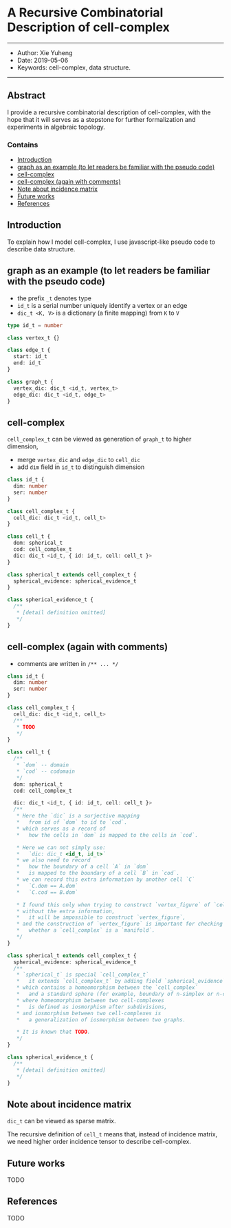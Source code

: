 # A Recursive Combinatorial Description of cell-complex

------
- Author: Xie Yuheng
- Date: 2019-05-06
- Keywords: cell-complex, data structure.
------

## Abstract

I provide a recursive combinatorial description of cell-complex, with the hope that it will serves as a stepstone for further formalization and experiments in algebraic topology.

### Contains

- [Introduction](#introduction)
- [graph as an example (to let readers be familiar with the pseudo code)](#graph-as-an-example-to-let-readers-be-familiar-with-the-pseudo-code)
- [cell-complex](#cell-complex)
- [cell-complex (again with comments)](#cell-complex-again-with-comments)
- [Note about incidence matrix](#note-about-incidence-matrix)
- [Future works](#future-works)
- [References](#references)

## Introduction

To explain how I model cell-complex,
I use javascript-like pseudo code to describe data structure.

## graph as an example (to let readers be familiar with the pseudo code)

- the prefix `_t` denotes type
- `id_t` is a serial number uniquely identify a vertex or an edge
- `dic_t <K, V>` is a dictionary (a finite mapping) from `K` to `V`

``` typescript
type id_t = number

class vertex_t {}

class edge_t {
  start: id_t
  end: id_t
}

class graph_t {
  vertex_dic: dic_t <id_t, vertex_t>
  edge_dic: dic_t <id_t, edge_t>
}
```

## cell-complex

`cell_complex_t` can be viewed as generation of `graph_t` to higher dimension,
- merge `vertex_dic` and `edge_dic` to `cell_dic`
- add `dim` field in `id_t` to distinguish dimension

``` typescript
class id_t {
  dim: number
  ser: number
}

class cell_complex_t {
  cell_dic: dic_t <id_t, cell_t>
}

class cell_t {
  dom: spherical_t
  cod: cell_complex_t
  dic: dic_t <id_t, { id: id_t, cell: cell_t }>
}

class spherical_t extends cell_complex_t {
  spherical_evidence: spherical_evidence_t
}

class spherical_evidence_t {
  /**
   * [detail definition omitted]
   */
}
```

## cell-complex (again with comments)

- comments are written in `/** ... */`

``` typescript
class id_t {
  dim: number
  ser: number
}

class cell_complex_t {
  cell_dic: dic_t <id_t, cell_t>
  /**
   * TODO
   */
}

class cell_t {
  /**
   * `dom` -- domain
   * `cod` -- codomain
   */
  dom: spherical_t
  cod: cell_complex_t

  dic: dic_t <id_t, { id: id_t, cell: cell_t }>
  /**
   * Here the `dic` is a surjective mapping
   *   from id of `dom` to id to `cod`.
   * which serves as a record of
   *   how the cells in `dom` is mapped to the cells in `cod`.

   * Here we can not simply use:
   *   `dic: dic_t <id_t, id_t>`
   * we also need to record
   *   how the boundary of a cell `A` in `dom`
   *   is mapped to the boundary of a cell `B` in `cod`.
   * we can record this extra information by another cell `C`
   *   `C.dom == A.dom`
   *   `C.cod == B.dom`

   * I found this only when trying to construct `vertex_figure` of `cell_complex`,
   * without the extra information,
   *   it will be impossible to construct `vertex_figure`,
   * and the construction of `vertex_figure` is important for checking
   *   whether a `cell_complex` is a `manifold`.
   */
}

class spherical_t extends cell_complex_t {
  spherical_evidence: spherical_evidence_t
  /**
   * `spherical_t` is special `cell_complex_t`
   *   it extends `cell_complex_t` by adding field `spherical_evidence`,
   * which contains a homeomorphism between the `cell_complex`
   *   and a standard sphere (for example, boundary of n-simplex or n-cube),
   * where homeomorphism between two cell-complexes
   *   is defined as iosmorphism after subdivisions,
   * and iosmorphism between two cell-complexes is
   *   a generalization of iosmorphism between two graphs.

   * It is known that TODO.
   */
}

class spherical_evidence_t {
  /**
   * [detail definition omitted]
   */
}
```

## Note about incidence matrix

`dic_t` can be viewed as sparse matrix.

The recursive definition of `cell_t` means that, instead of incidence matrix, we need higher order incidence tensor to describe cell-complex.

## Future works

TODO

## References

TODO
